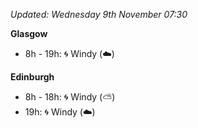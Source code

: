 *Updated: Wednesday 9th November 07:30*

**Glasgow**

* 8h - 19h: :cyclone: Windy (:cloud:)

**Edinburgh**

* 8h - 18h: :cyclone: Windy (:partly_sunny:)
* 19h: :cyclone: Windy (:cloud:)
